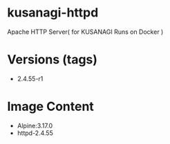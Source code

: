 # kusanagi-httpd

Apache HTTP Server( for KUSANAGI Runs on Docker )

# Versions (tags)

- 2.4.55-r1

# Image Content

- Alpine:3.17.0
- httpd-2.4.55

